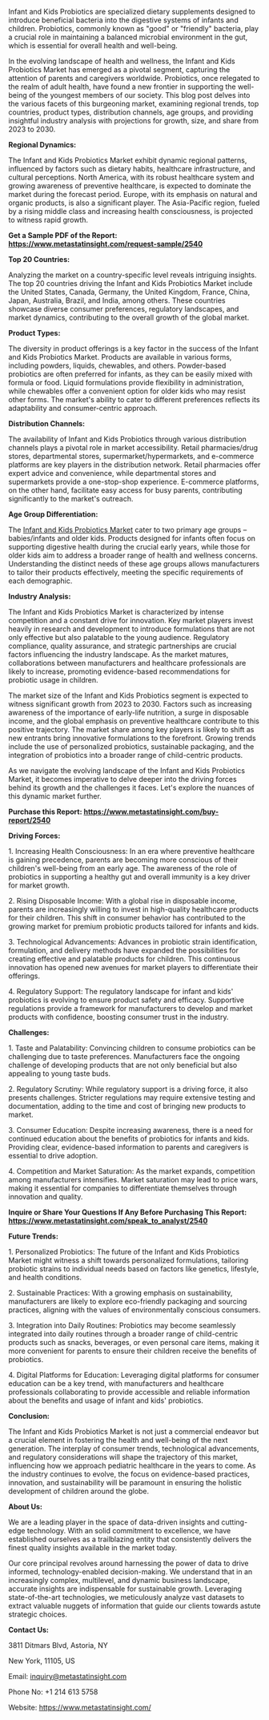 ﻿Infant and Kids Probiotics are specialized dietary supplements designed to introduce beneficial bacteria into the digestive systems of infants and children. Probiotics, commonly known as "good" or "friendly" bacteria, play a crucial role in maintaining a balanced microbial environment in the gut, which is essential for overall health and well-being.

In the evolving landscape of health and wellness, the Infant and Kids Probiotics Market has emerged as a pivotal segment, capturing the attention of parents and caregivers worldwide. Probiotics, once relegated to the realm of adult health, have found a new frontier in supporting the well-being of the youngest members of our society. This blog post delves into the various facets of this burgeoning market, examining regional trends, top countries, product types, distribution channels, age groups, and providing insightful industry analysis with projections for growth, size, and share from 2023 to 2030.

**Regional Dynamics:**

The Infant and Kids Probiotics Market exhibit dynamic regional patterns, influenced by factors such as dietary habits, healthcare infrastructure, and cultural perceptions. North America, with its robust healthcare system and growing awareness of preventive healthcare, is expected to dominate the market during the forecast period. Europe, with its emphasis on natural and organic products, is also a significant player. The Asia-Pacific region, fueled by a rising middle class and increasing health consciousness, is projected to witness rapid growth.

**Get a Sample PDF of the Report: <https://www.metastatinsight.com/request-sample/2540>** 

**Top 20 Countries:**

Analyzing the market on a country-specific level reveals intriguing insights. The top 20 countries driving the Infant and Kids Probiotics Market include the United States, Canada, Germany, the United Kingdom, France, China, Japan, Australia, Brazil, and India, among others. These countries showcase diverse consumer preferences, regulatory landscapes, and market dynamics, contributing to the overall growth of the global market.

**Product Types:**

The diversity in product offerings is a key factor in the success of the Infant and Kids Probiotics Market. Products are available in various forms, including powders, liquids, chewables, and others. Powder-based probiotics are often preferred for infants, as they can be easily mixed with formula or food. Liquid formulations provide flexibility in administration, while chewables offer a convenient option for older kids who may resist other forms. The market's ability to cater to different preferences reflects its adaptability and consumer-centric approach.

**Distribution Channels:**

The availability of Infant and Kids Probiotics through various distribution channels plays a pivotal role in market accessibility. Retail pharmacies/drug stores, departmental stores, supermarket/hypermarkets, and e-commerce platforms are key players in the distribution network. Retail pharmacies offer expert advice and convenience, while departmental stores and supermarkets provide a one-stop-shop experience. E-commerce platforms, on the other hand, facilitate easy access for busy parents, contributing significantly to the market's outreach.

**Age Group Differentiation:**

The [Infant and Kids Probiotics Market](https://www.metastatinsight.com/report/infant-kids-probiotics-market/2540) cater to two primary age groups – babies/infants and older kids. Products designed for infants often focus on supporting digestive health during the crucial early years, while those for older kids aim to address a broader range of health and wellness concerns. Understanding the distinct needs of these age groups allows manufacturers to tailor their products effectively, meeting the specific requirements of each demographic.

**Industry Analysis:**

The Infant and Kids Probiotics Market is characterized by intense competition and a constant drive for innovation. Key market players invest heavily in research and development to introduce formulations that are not only effective but also palatable to the young audience. Regulatory compliance, quality assurance, and strategic partnerships are crucial factors influencing the industry landscape. As the market matures, collaborations between manufacturers and healthcare professionals are likely to increase, promoting evidence-based recommendations for probiotic usage in children.

The market size of the Infant and Kids Probiotics segment is expected to witness significant growth from 2023 to 2030. Factors such as increasing awareness of the importance of early-life nutrition, a surge in disposable income, and the global emphasis on preventive healthcare contribute to this positive trajectory. The market share among key players is likely to shift as new entrants bring innovative formulations to the forefront. Growing trends include the use of personalized probiotics, sustainable packaging, and the integration of probiotics into a broader range of child-centric products.

As we navigate the evolving landscape of the Infant and Kids Probiotics Market, it becomes imperative to delve deeper into the driving forces behind its growth and the challenges it faces. Let's explore the nuances of this dynamic market further.

**Purchase this Report: <https://www.metastatinsight.com/buy-report/2540>** 

**Driving Forces:**

1\. Increasing Health Consciousness: In an era where preventive healthcare is gaining precedence, parents are becoming more conscious of their children's well-being from an early age. The awareness of the role of probiotics in supporting a healthy gut and overall immunity is a key driver for market growth.

2\. Rising Disposable Income: With a global rise in disposable income, parents are increasingly willing to invest in high-quality healthcare products for their children. This shift in consumer behavior has contributed to the growing market for premium probiotic products tailored for infants and kids.

3\. Technological Advancements: Advances in probiotic strain identification, formulation, and delivery methods have expanded the possibilities for creating effective and palatable products for children. This continuous innovation has opened new avenues for market players to differentiate their offerings.

4\. Regulatory Support: The regulatory landscape for infant and kids' probiotics is evolving to ensure product safety and efficacy. Supportive regulations provide a framework for manufacturers to develop and market products with confidence, boosting consumer trust in the industry.

**Challenges:**

1\. Taste and Palatability: Convincing children to consume probiotics can be challenging due to taste preferences. Manufacturers face the ongoing challenge of developing products that are not only beneficial but also appealing to young taste buds.

2\. Regulatory Scrutiny: While regulatory support is a driving force, it also presents challenges. Stricter regulations may require extensive testing and documentation, adding to the time and cost of bringing new products to market.

3\. Consumer Education: Despite increasing awareness, there is a need for continued education about the benefits of probiotics for infants and kids. Providing clear, evidence-based information to parents and caregivers is essential to drive adoption.

4\. Competition and Market Saturation: As the market expands, competition among manufacturers intensifies. Market saturation may lead to price wars, making it essential for companies to differentiate themselves through innovation and quality.

**Inquire or Share Your Questions If Any Before Purchasing This Report: <https://www.metastatinsight.com/speak_to_analyst/2540>** 

**Future Trends:**

1\. Personalized Probiotics: The future of the Infant and Kids Probiotics Market might witness a shift towards personalized formulations, tailoring probiotic strains to individual needs based on factors like genetics, lifestyle, and health conditions.

2\. Sustainable Practices: With a growing emphasis on sustainability, manufacturers are likely to explore eco-friendly packaging and sourcing practices, aligning with the values of environmentally conscious consumers.

3\. Integration into Daily Routines: Probiotics may become seamlessly integrated into daily routines through a broader range of child-centric products such as snacks, beverages, or even personal care items, making it more convenient for parents to ensure their children receive the benefits of probiotics.

4\. Digital Platforms for Education: Leveraging digital platforms for consumer education can be a key trend, with manufacturers and healthcare professionals collaborating to provide accessible and reliable information about the benefits and usage of infant and kids' probiotics.

**Conclusion:**

The Infant and Kids Probiotics Market is not just a commercial endeavor but a crucial element in fostering the health and well-being of the next generation. The interplay of consumer trends, technological advancements, and regulatory considerations will shape the trajectory of this market, influencing how we approach pediatric healthcare in the years to come. As the industry continues to evolve, the focus on evidence-based practices, innovation, and sustainability will be paramount in ensuring the holistic development of children around the globe.

**About Us:**

We are a leading player in the space of data-driven insights and cutting-edge technology. With an solid commitment to excellence, we have established ourselves as a trailblazing entity that consistently delivers the finest quality insights available in the market today.

Our core principal revolves around harnessing the power of data to drive informed, technology-enabled decision-making. We understand that in an increasingly complex, multilevel, and dynamic business landscape, accurate insights are indispensable for sustainable growth. Leveraging state-of-the-art technologies, we meticulously analyze vast datasets to extract valuable nuggets of information that guide our clients towards astute strategic choices.

**Contact Us:**

3811 Ditmars Blvd, Astoria, NY

New York, 11105, US

Email: inquiry@metastatinsight.com

Phone No: +1 214 613 5758

Website: <https://www.metastatinsight.com/>
